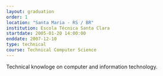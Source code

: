 ```yaml
---
layout: graduation
order: 1
location: "Santa Maria - RS / BR"
institution: Escola Técnica Santa Clara
startdate: 2005-01-20 14:00:00
enddate: 2007-12-10
type: technical
course: Technical Computer Science
---
```


Technical knowloge on computer and information technology.